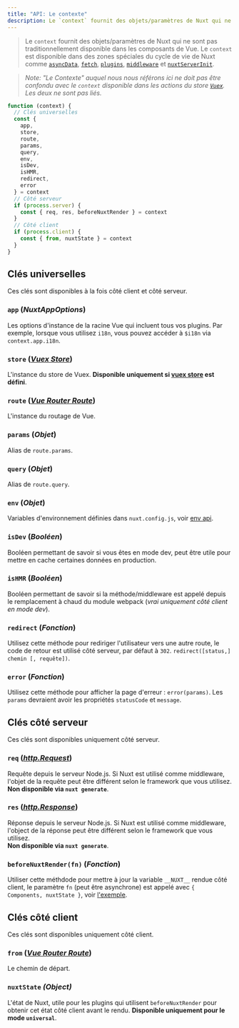 ```yaml
---
title: "API: Le contexte"
description: Le `context` fournit des objets/paramètres de Nuxt qui ne sont pas traditionnellement disponible dans les composants de Vue. Le `context` est disponible dans des zones spéciales du cycle de vie de Nuxt comme `asyncData`, `plugins`,` middlewares`, `modules` et` store / nuxtServerInit`.
---
```


> Le `context` fournit des objets/paramètres de Nuxt qui ne sont pas traditionnellement disponible dans les composants 
> de Vue. Le `context` est disponible dans des zones spéciales du cycle de vie de Nuxt comme [`asyncData`](/api), 
> [`fetch`](/api/pages-fetch), [`plugins`](/guide/plugins), [`middleware`](/guide/routing#middleware) et 
> [`nuxtServerInit`](/guide/vuex-store#the-nuxtserverinit-action).

> *Note: "Le Contexte" auquel nous nous référons ici ne doit pas être confondu avec le `context` disponible dans les 
> actions du store [`Vuex`](https://vuex.vuejs.org/guide/actions.html). Les deux ne sont pas liés.*

```js
function (context) {
  // Clés universelles
  const {
    app,
    store,
    route,
    params,
    query,
    env,
    isDev,
    isHMR,
    redirect,
    error
  } = context
  // Côté serveur
  if (process.server) {
    const { req, res, beforeNuxtRender } = context
  }
  // Côté client
  if (process.client) {
    const { from, nuxtState } = context
  }
}
```

## Clés universelles

Ces clés sont disponibles à la fois côté client et côté serveur.

### `app` (*NuxtAppOptions*)

Les options d'instance de la racine Vue qui incluent tous vos plugins. Par exemple, lorsque vous utilisez `i18n`, vous 
pouvez accéder à `$i18n` via `context.app.i18n`.

### `store` ([*Vuex Store*](https://vuex.vuejs.org/api/#vuex-store-instance-properties))

L'instance du store de Vuex. **Disponible uniquement si [vuex store](/guide/vuex-store) est défini**.

### `route` ([*Vue Router Route*](https://router.vuejs.org/api/#the-route-object))

L'instance du routage de Vue.

### `params` (*Objet*)

Alias de `route.params`.

### `query` (*Objet*)

Alias de `route.query`.

### `env` (*Objet*)

Variables d'environnement définies dans `nuxt.config.js`, voir [env api](/api/configuration-env).

### `isDev` (*Booléen*)

Booléen permettant de savoir si vous êtes en mode dev, peut être utile pour mettre en cache certaines données en 
production.

### `isHMR` (*Booléen*)

Booléen permettant de savoir si la méthode/middleware est appelé depuis le remplacement à chaud du module webpack 
(*vrai uniquement côté client en mode dev*).

### `redirect` (*Fonction*)

Utilisez cette méthode pour rediriger l'utilisateur vers une autre route, le code de retour est utilisé côté serveur, 
par défaut à `302`. `redirect([status,] chemin [, requête])`.

### `error` (*Fonction*)

Utilisez cette méthode pour afficher la page d'erreur : `error(params)`. Les `params` devraient avoir les propriétés 
`statusCode` et `message`.

## Clés côté serveur

Ces clés sont disponibles uniquement côté serveur.

### `req` ([*http.Request*](https://nodejs.org/api/http.html#http_class_http_incomingmessage))

Requête depuis le serveur Node.js. Si Nuxt est utilisé comme middleware, l'objet de la requête peut être différent selon 
le framework que vous utilisez. <br>**Non disponible via `nuxt generate`**.  

### `res` ([*http.Response*](https://nodejs.org/api/http.html#http_class_http_serverresponse))

Réponse depuis le serveur Node.js. Si Nuxt est utilisé comme middleware, l'object de la réponse peut être différent 
selon le framework que vous utilisez. <br>**Non disponible via `nuxt generate`**.  

### `beforeNuxtRender(fn)` (*Fonction*)

Utiliser cette méthdode pour mettre à jour la variable `__NUXT__` rendue côté client, le paramètre `fn` (peut être 
asynchrone) est appelé avec `{ Components, nuxtState }`, voir [l'exemple](https://github.com/nuxt/nuxt.js/blob/cf6b0df45f678c5ac35535d49710c606ab34787d/test/fixtures/basic/pages/special-state.vue).

## Clés côté client

Ces clés sont disponibles uniquement côté client.

### `from` ([*Vue Router Route*](https://router.vuejs.org/api/#the-route-object))

Le chemin de départ.

### `nuxtState` *(Object)*

L'état de Nuxt, utile pour les plugins qui utilisent `beforeNuxtRender` pour obtenir cet état côté client avant le 
rendu. **Disponible uniquement pour le mode `universal`**.
